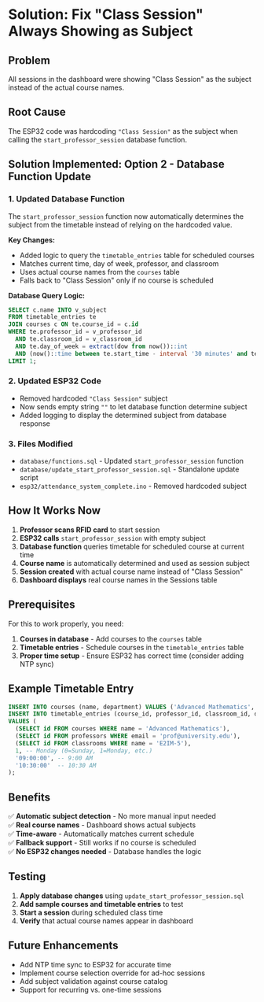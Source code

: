 # Solution: Fix "Class Session" Always Showing as Subject

## Problem
All sessions in the dashboard were showing "Class Session" as the subject instead of the actual course names.

## Root Cause
The ESP32 code was hardcoding `"Class Session"` as the subject when calling the `start_professor_session` database function.

## Solution Implemented: Option 2 - Database Function Update

### 1. Updated Database Function
The `start_professor_session` function now automatically determines the subject from the timetable instead of relying on the hardcoded value.

**Key Changes:**
- Added logic to query the `timetable_entries` table for scheduled courses
- Matches current time, day of week, professor, and classroom
- Uses actual course names from the `courses` table
- Falls back to "Class Session" only if no course is scheduled

**Database Query Logic:**
```sql
SELECT c.name INTO v_subject
FROM timetable_entries te
JOIN courses c ON te.course_id = c.id
WHERE te.professor_id = v_professor_id
  AND te.classroom_id = v_classroom_id
  AND te.day_of_week = extract(dow from now())::int
  AND (now()::time between te.start_time - interval '30 minutes' and te.end_time + interval '30 minutes')
LIMIT 1;
```

### 2. Updated ESP32 Code
- Removed hardcoded `"Class Session"` subject
- Now sends empty string `""` to let database function determine subject
- Added logging to display the determined subject from database response

### 3. Files Modified
- `database/functions.sql` - Updated `start_professor_session` function
- `database/update_start_professor_session.sql` - Standalone update script
- `esp32/attendance_system_complete.ino` - Removed hardcoded subject

## How It Works Now

1. **Professor scans RFID card** to start session
2. **ESP32 calls** `start_professor_session` with empty subject
3. **Database function** queries timetable for scheduled course at current time
4. **Course name** is automatically determined and used as session subject
5. **Session created** with actual course name instead of "Class Session"
6. **Dashboard displays** real course names in the Sessions table

## Prerequisites

For this to work properly, you need:

1. **Courses in database** - Add courses to the `courses` table
2. **Timetable entries** - Schedule courses in the `timetable_entries` table
3. **Proper time setup** - Ensure ESP32 has correct time (consider adding NTP sync)

## Example Timetable Entry

```sql
INSERT INTO courses (name, department) VALUES ('Advanced Mathematics', 'Engineering');
INSERT INTO timetable_entries (course_id, professor_id, classroom_id, day_of_week, start_time, end_time)
VALUES (
  (SELECT id FROM courses WHERE name = 'Advanced Mathematics'),
  (SELECT id FROM professors WHERE email = 'prof@university.edu'),
  (SELECT id FROM classrooms WHERE name = 'E2IM-5'),
  1, -- Monday (0=Sunday, 1=Monday, etc.)
  '09:00:00', -- 9:00 AM
  '10:30:00'  -- 10:30 AM
);
```

## Benefits

✅ **Automatic subject detection** - No more manual input needed  
✅ **Real course names** - Dashboard shows actual subjects  
✅ **Time-aware** - Automatically matches current schedule  
✅ **Fallback support** - Still works if no course is scheduled  
✅ **No ESP32 changes needed** - Database handles the logic  

## Testing

1. **Apply database changes** using `update_start_professor_session.sql`
2. **Add sample courses and timetable entries** to test
3. **Start a session** during scheduled class time
4. **Verify** that actual course names appear in dashboard

## Future Enhancements

- Add NTP time sync to ESP32 for accurate time
- Implement course selection override for ad-hoc sessions
- Add subject validation against course catalog
- Support for recurring vs. one-time sessions
